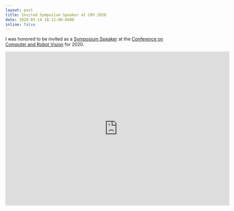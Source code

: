 ```yaml
---
layout: post
title: Invited Symposium Speaker at CRV 2020
date: 2020-05-16 16:11:00-0400
inline: false
---
```


<!-- https://www.youtube.com/watch?v=pMQICyoRHn4&feature=youtu.be -->

I was honored to be invited as a [Symposium Speaker](https://www.computerrobotvision.org/invited.html) at the [Conference on Computer and Robot Vision](https://www.computerrobotvision.org/) for 2020.

<iframe width="700" height="480" src="https://www.youtube.com/embed/pMQICyoRHn4" frameborder="0" allow="accelerometer; autoplay; encrypted-media; gyroscope; picture-in-picture" allowfullscreen></iframe>
